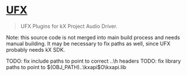# [UFX](http://www.hardwareheaven.com/effects-dsp/9923-plugins-uniform-ufx.html)

> UFX Plugins for kX Project Audio Driver.

Note: this source code is not merged into main build process and needs manual building.
It may be necessary to fix paths as well, since UFX probably needs kX SDK.

TODO: fix include paths to point to correct ..\h headers
TODO: fix library paths to point to $(OBJ_PATH)\..\kxapi\$O\kxapi.lib
